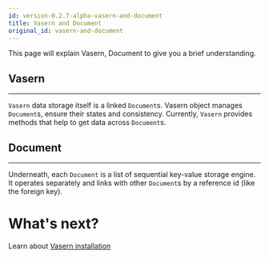 ```yaml
---
id: version-0.2.7-alpha-vasern-and-document
title: Vasern and Document
original_id: vasern-and-document
---
```


This page will explain Vasern, Document to give you a brief understanding.

## Vasern

---

`Vasern` data storage itself is a linked `Document`s. Vasern object manages `Document`s, ensure their states and consistency. Currently, `Vasern` provides methods that help to get data across `Document`s.

## Document

---

Underneath, each `Document` is a list of sequential key-value storage engine. It operates separately and links with other `Document`s by a reference id (like the foreign key).

# What's next?

Learn about [Vasern installation](install-vasern.md)